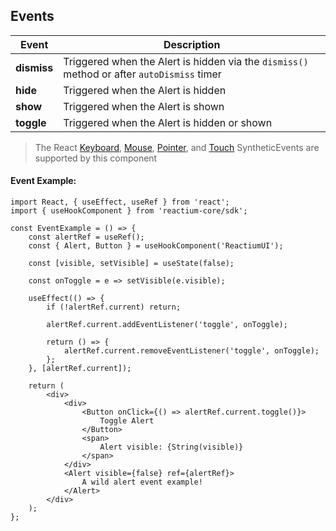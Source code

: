 ## Events

| Event       | Description                                                                                |
| ----------- | ------------------------------------------------------------------------------------------ |
| **dismiss** | Triggered when the Alert is hidden via the `dismiss()` method or after `autoDismiss` timer |
| **hide**    | Triggered when the Alert is hidden                                                         |
| **show**    | Triggered when the Alert is shown                                                          |
| **toggle**  | Triggered when the Alert is hidden or shown                                                |

> The React [Keyboard](https://reactjs.org/docs/events.html#keyboard-events), [Mouse](https://reactjs.org/docs/events.html#mouse-events), [Pointer](https://reactjs.org/docs/events.html#pointer-events), and [Touch](https://reactjs.org/docs/events.html#touch-events) SyntheticEvents are supported by this component

#### Event Example:

```
import React, { useEffect, useRef } from 'react';
import { useHookComponent } from 'reactium-core/sdk';

const EventExample = () => {
    const alertRef = useRef();
    const { Alert, Button } = useHookComponent('ReactiumUI');

    const [visible, setVisible] = useState(false);

    const onToggle = e => setVisible(e.visible);

    useEffect(() => {
        if (!alertRef.current) return;

        alertRef.current.addEventListener('toggle', onToggle);

        return () => {
            alertRef.current.removeEventListener('toggle', onToggle);
        };
    }, [alertRef.current]);

    return (
        <div>
            <div>
                <Button onClick={() => alertRef.current.toggle()}>
                    Toggle Alert
                </Button>
                <span>
                    Alert visible: {String(visible)}
                </span>
            </div>
            <Alert visible={false} ref={alertRef}>
                A wild alert event example!
            </Alert>
        </div>
    );
};
```
